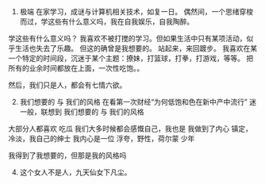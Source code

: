 1. 极端
在家学习，成谜与计算机相关技术，如复一日。 偶然间，一个思绪穿梭而过，学这些有什么意义吗，我在自我娱乐，自我陶醉。

学这些有什么意义吗？
我喜欢不被打搅的学习。但如果生活中只有某项活动，似乎生活也失去了乐趣。
但这的确曾是我想要的。
站起来，来回踱步。
我喜欢在某一个特定的时间段，沉迷于某个主题：撩妹，打篮球，打拳，打游戏，等等。
把所有的业余时间都放在上面，一次性吃饱。。

然后，我们只是人，都会有七情六欲。


2. 我们想要的 与 我们的风格
在看第一次财经“为何低饱和色在新中产中流行”
迷一般，联想到 我们想要的 与 我们的风格

大部分人都喜欢 吃瓜
我们大多时候都会感慨自己，我也是
我做到了内心 镇定，冷淡，我自己的绅士
我内心是一位 浮夸，野性，荷尔蒙 少年

我得到了我想要的，但那是我的风格吗


4. 这个女人不是人，九天仙女下凡尘。
